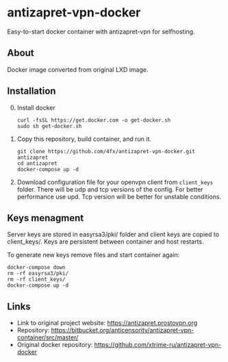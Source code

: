 # antizapret-vpn-docker
Easy-to-start docker container with antizapret-vpn for selfhosting.

## About
Docker image converted from original LXD image.

## Installation
0. Install docker
    ```shell
    curl -fsSL https://get.docker.com -o get-docker.sh
    sudo sh get-docker.sh
    ```

1. Copy this repository, build container, and run it.
    ```shell
    git clone https://github.com/4fx/antizapret-vpn-docker.git antizapret
    cd antizapret
    docker-compose up -d
    ```
2. Download configuration file for your openvpn client from `client_keys` folder. 
There will be udp and tcp versions of the config. For better performance use upd.
Tcp version will be better for unstable conditions.

## Keys menagment
Server keys are stored in easyrsa3/pki/ folder and client keys are copied to client_keys/. 
Keys are persistent between container and host restarts.

To generate new keys remove files and start container again:
```shell
docker-compose down
rm -rf easyrsa3/pki/
rm -rf client_keys/
docker-compose up -d
```

## Links
- Link to original project website: https://antizapret.prostovpn.org
- Repository: https://bitbucket.org/anticensority/antizapret-vpn-container/src/master/
- Original docker repository: https://github.com/xtrime-ru/antizapret-vpn-docker
